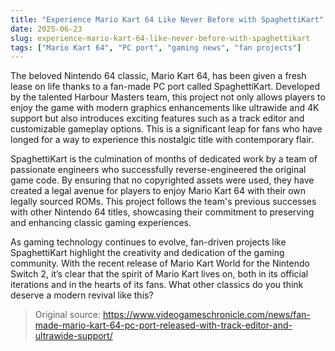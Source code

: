 ```yaml
---
title: "Experience Mario Kart 64 Like Never Before with SpaghettiKart"
date: 2025-06-23
slug: experience-mario-kart-64-like-never-before-with-spaghettikart
tags: ["Mario Kart 64", "PC port", "gaming news", "fan projects"]
---
```


The beloved Nintendo 64 classic, Mario Kart 64, has been given a fresh lease on life thanks to a fan-made PC port called SpaghettiKart. Developed by the talented Harbour Masters team, this project not only allows players to enjoy the game with modern graphics enhancements like ultrawide and 4K support but also introduces exciting features such as a track editor and customizable gameplay options. This is a significant leap for fans who have longed for a way to experience this nostalgic title with contemporary flair.

SpaghettiKart is the culmination of months of dedicated work by a team of passionate engineers who successfully reverse-engineered the original game code. By ensuring that no copyrighted assets were used, they have created a legal avenue for players to enjoy Mario Kart 64 with their own legally sourced ROMs. This project follows the team's previous successes with other Nintendo 64 titles, showcasing their commitment to preserving and enhancing classic gaming experiences.

As gaming technology continues to evolve, fan-driven projects like SpaghettiKart highlight the creativity and dedication of the gaming community. With the recent release of Mario Kart World for the Nintendo Switch 2, it’s clear that the spirit of Mario Kart lives on, both in its official iterations and in the hearts of its fans. What other classics do you think deserve a modern revival like this?

> Original source: https://www.videogameschronicle.com/news/fan-made-mario-kart-64-pc-port-released-with-track-editor-and-ultrawide-support/